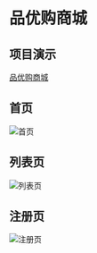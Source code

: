 # 品优购商城

## 项目演示

[品优购商城](http://weisanjin.com/pingyou)

## 首页

![首页](http://img.weisanjin.com/品优购商城首页.png)

## 列表页

![列表页](http://img.weisanjin.com/品优购商城列表页.png)

## 注册页

![注册页](http://img.weisanjin.com/品优购商城注册页.png)